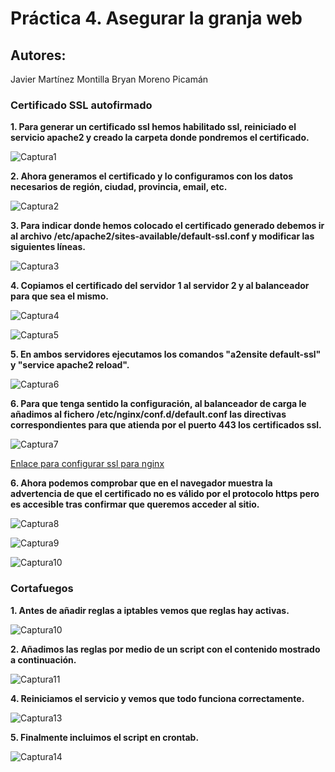 # Práctica 4. Asegurar la granja web
## Autores:
Javier Martínez Montilla
Bryan Moreno Picamán

### Certificado SSL autofirmado
**1. Para generar un certificado ssl hemos habilitado ssl, reiniciado el servicio apache2 y creado la carpeta donde pondremos el certificado.**

![Captura1](./capturas/C01.png?raw=true)

**2. Ahora generamos el certificado y lo configuramos con los datos necesarios de región, ciudad, provincia, email, etc.**

![Captura2](./capturas/C02.png?raw=true)

**3. Para indicar donde hemos colocado el certificado generado debemos ir al archivo /etc/apache2/sites-available/default-ssl.conf y modificar las siguientes líneas.**

![Captura3](./capturas/C03.png?raw=true)

**4. Copiamos el certificado del servidor 1 al servidor 2 y al balanceador para que sea el mismo.**

![Captura4](./capturas/C04.png?raw=true)

![Captura5](./capturas/C05.png?raw=true)

**5. En ambos servidores ejecutamos los comandos "a2ensite default-ssl" y "service apache2 reload".**

![Captura6](./capturas/C07.png?raw=true)

**6. Para que tenga sentido la configuración, al balanceador de carga le añadimos al fichero /etc/nginx/conf.d/default.conf las directivas correspondientes para que atienda por el puerto 443 los certificados ssl.**

![Captura7](./capturas/C08.png?raw=true)

[Enlace para configurar ssl para nginx](https://www.digitalocean.com/community/tutorials/how-to-set-up-nginx-load-balancing-with-ssl-termination)

**6. Ahora podemos comprobar que en el navegador muestra la advertencia de que el certificado no es válido por el protocolo https pero es accesible tras confirmar que queremos acceder al sitio.**

![Captura8](./capturas/C09.png?raw=true)

![Captura9](./capturas/C10.png?raw=true)

![Captura10](./capturas/C11.png?raw=true)

### Cortafuegos

**1. Antes de añadir reglas a iptables vemos que reglas hay activas.**

![Captura10](./capturas/C21.png?raw=true)

**2. Añadimos las reglas por medio de un script con el contenido mostrado a continuación.**

![Captura11](./capturas/C22.png?raw=true)

**4. Reiniciamos el servicio y vemos que todo funciona correctamente.**

![Captura13](./capturas/C23.png?raw=true)

**5. Finalmente incluimos el script en crontab.**

![Captura14](./capturas/C24.png?raw=true)

